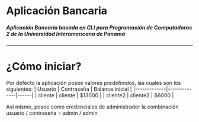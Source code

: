 # Aplicación Bancaria
##### Aplicación Bancaria basada en CLI para Programación de Computadoras 2 de la Universidad Interamericana de Panamá
---
# ¿Cómo iniciar?
Por defecto la aplicación posee valores predefinidos, las cuales son los siguientes:
| Usuario | Contraseña | Balance inicial |
|-------------|--------------|------|
| cliente | cliente | $13000 |
| cliente2 | cliente2 | $6000 |

Así mismo, posee como credenciales de administrador la combinación usuario / contraseña =  admin / admin
